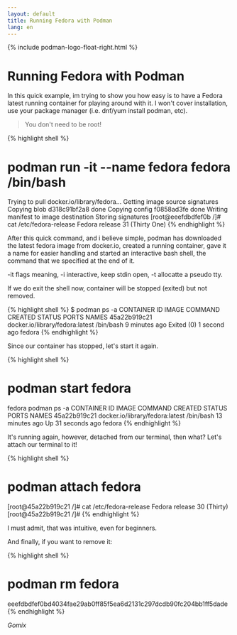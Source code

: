 ```yaml
---
layout: default
title: Running Fedora with Podman
lang: en
---
```

{% include podman-logo-float-right.html %}
# Running Fedora with Podman

In this quick example, im trying to show you how easy is to have a Fedora latest running container for playing around with it. I won't cover installation, use your package manager (i.e. dnf/yum install podman, etc).

> You don't need to be root!

{% highlight shell %}
# podman run -it --name fedora fedora  /bin/bash
Trying to pull docker.io/library/fedora...
Getting image source signatures
Copying blob d318c91bf2a8 done
Copying config f0858ad3fe done
Writing manifest to image destination
Storing signatures
[root@eeefdbdfef0b /]# cat /etc/fedora-release 
Fedora release 31 (Thirty One)
{% endhighlight %}

After this quick command, and i believe simple, podman has downloaded the latest fedora image from docker.io, created a running container, gave it a name for easier handling and started an interactive bash shell, the command that we specified at the end of it.

-it flags meaning, -i interactive, keep stdin open, -t allocatte a pseudo tty.

If we do exit the shell now, container will be stopped (exited) but not removed.

{% highlight shell %}
$ podman ps -a
CONTAINER ID  IMAGE                            COMMAND    CREATED        STATUS                   PORTS  NAMES
45a22b919c21  docker.io/library/fedora:latest  /bin/bash  9 minutes ago  Exited (0) 1 second ago         fedora
{% endhighlight %}

Since our container has stopped, let's start it again.

{% highlight shell %}
# podman start fedora
fedora
 podman ps -a
CONTAINER ID  IMAGE                            COMMAND    CREATED         STATUS             PORTS  NAMES
45a22b919c21  docker.io/library/fedora:latest  /bin/bash  13 minutes ago  Up 31 seconds ago         fedora
{% endhighlight %}

It's running again, however, detached from our terminal, then what? Let's attach our terminal to it!

{% highlight shell %}
# podman attach fedora
[root@45a22b919c21 /]# cat /etc/fedora-release 
Fedora release 30 (Thirty)
[root@45a22b919c21 /]# 
{% endhighlight %}

I must admit, that was intuitive, even for beginners.

And finally, if you want to remove it:

{% highlight shell %}
# podman rm fedora
eeefdbdfef0bd4034fae29ab0ff85f5ea6d2131c297dcdb90fc204bb1ff5dade
{% endhighlight %}

_Gomix_
